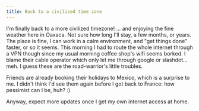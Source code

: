 ```yaml
---
title: Back to a civilized time zone
---
```


I'm finally back to a more civilized timezone! ... and enjoying the fine
weather here in Oaxaca. Not sure how long I'll stay, a few months, or years.
The place is fine, I can work in a calm environment, and "get things done"
faster, or so it seems. This morning I had to route the whole internet through
a VPN though since my usual morning coffee shop's wifi seems borked. I blame
their cable operator which only let me through google or slashdot... meh. I
guess these are the road-warrior's little troubles.

Friends are already booking their holidays to Mexico, which is a surprise to
me. I didn't think I'd see them again before I got back to France: how
pessimist can I be, huh? :)

Anyway, expect more updates once I get my own internet access at home.

